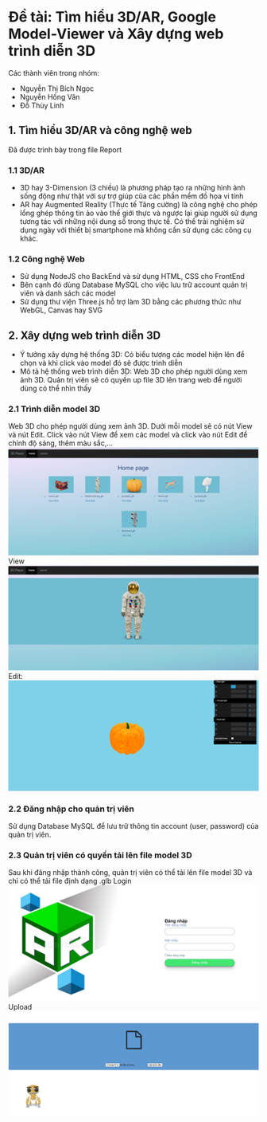 # Đề tài: Tìm hiểu 3D/AR, Google Model-Viewer và Xây dựng web trình diễn 3D

Các thành viên trong nhóm:
- Nguyễn Thị Bích Ngọc
- Nguyễn Hồng Vân
- Đỗ Thùy Linh
## 1. Tìm hiểu 3D/AR và công nghệ web
Đã được trình bày trong file Report

### 1.1 3D/AR
-	3D hay 3-Dimension (3 chiều) là phương pháp tạo ra những hình ảnh sống động như thật với sự trợ giúp của các phần mềm đồ họa vi tính
-	AR hay Augmented Reality (Thực tế Tăng cường) là công nghệ cho phép lồng ghép thông tin ảo vào thế giới thực và ngược lại giúp người sử dụng tương tác với những nội dung số trong thực tế. Có thể trải nghiệm sử dụng ngày với thiết bị smartphone mà không cần sử dụng các công cụ khác.

### 1.2 Công nghệ Web
- Sử dụng NodeJS cho BackEnd và sử dụng HTML, CSS cho FrontEnd
- Bên cạnh đó dùng Database MySQL cho việc lưu trữ account quản trị viên và danh sách các model 
- Sử dụng thư viện Three.js hỗ trợ làm 3D bằng các phương thức như WebGL, Canvas hay SVG
## 2. Xây dựng web trình diễn 3D
- Ý tưởng xây dựng hệ thống 3D: Có biểu tượng các model hiện lên để chọn và khi click vào model đó sẽ được trình diễn 
- Mô tả hệ thống web trình diễn 3D: Web 3D cho phép người dùng xem ảnh 3D. Quản trị viên sẽ có quyền up file 3D lên trang web để người dùng có thể nhìn thấy
### 2.1 Trình diễn model 3D
Web 3D cho phép người dùng xem ảnh 3D. Dưới mỗi model sẽ có nút View và nút Edit. Click vào nút View để xem các model và click vào nút Edit để chỉnh độ sáng, thêm màu sắc,...
![Alt text](descriptionImg/home.png)
View
![Alt text](descriptionImg/view.png)
Edit: 
![Alt text](descriptionImg/edit.png)
### 2.2 Đăng nhập cho quản trị viên
Sử dụng Database MySQL để lưu trữ thông tin account (user, password) của quản trị viên.

### 2.3 Quản trị viên có quyền tải lên file model 3D
Sau khi đăng nhập thành công, quản trị viên có thể tải lên file model 3D và chỉ có thể tải file định dạng .glb
Login
![Alt text](descriptionImg/login.png)
Upload
![Alt text](descriptionImg/upload.png)


